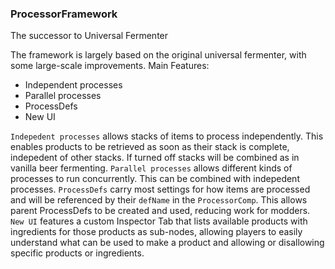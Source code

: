 ### ProcessorFramework
The successor to Universal Fermenter
 
The framework is largely based on the original universal fermenter, with some large-scale improvements.
Main Features:
* Independent processes
* Parallel processes
* ProcessDefs
* New UI

`Indepedent processes` allows stacks of items to process independently. This enables products to be retrieved as soon as their stack is complete, indepedent of other stacks. If turned off stacks will be combined as in vanilla beer fermenting.
`Parallel processes` allows different kinds of processes to run concurrently. This can be combined with indepedent processes.
`ProcessDefs` carry most settings for how items are processed and will be referenced by their `defName` in the `ProcessorComp`. This allows parent ProcessDefs to be created and used, reducing work for modders.
`New UI` features a custom Inspector Tab that lists available products with ingredients for those products as sub-nodes, allowing players to easily understand what can be used to make a product and allowing or disallowing specific products or ingredients.
